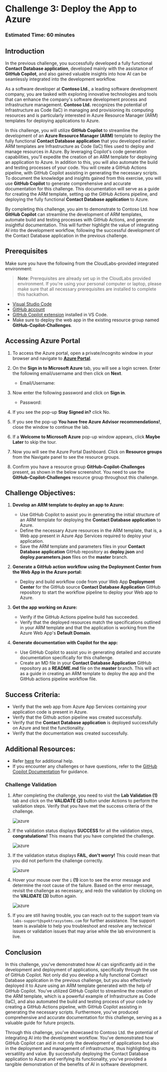 # Challenge 3: Deploy the App to Azure

### Estimated Time: 60 minutes

## Introduction

In the previous challenge, you successfully developed a fully functional **Contact Database application**, developed mainly with the assistance of **GitHub Copilot**, and also gained valuable insights into how AI can be seamlessly integrated into the development workflow.

As a software developer at **Contoso Ltd.**, a leading software development company, you are tasked with exploring innovative technologies and tools that can enhance the company's software development process and infrastructure management. **Contoso Ltd.** recognizes the potential of Infrastructure as Code (IaC) in managing and provisioning its computing resources and is particularly interested in Azure Resource Manager (ARM) templates for deploying applications to Azure.

In this challenge, you will utilize **GitHub Copilot** to streamline the development of an **Azure Resource Manager (ARM)** template to deploy the fully functional **Contact Database application** that you developed earlier. ARM templates are Infrastructure as Code (IaC) files used to deploy and manage resources in Azure. By leveraging Copilot's code generation capabilities, you'll expedite the creation of an ARM template for deploying an application to Azure. In addition to this, you will also automate the build and testing processes of your code. You will create a GitHub Actions pipeline, with GitHub Copilot assisting in generating the necessary scripts. To document the knowledge and insights gained from this exercise, you will use **GitHub Copilot** to generate comprehensive and accurate documentation for this challenge. This documentation will serve as a guide for creating the ARM template, setting up the GitHub Actions pipeline, and deploying the fully functional **Contact Database application** to Azure.

By completing this challenge, you aim to demonstrate to Contoso Ltd. how **GitHub Copilot** can streamline the development of ARM templates, automate build and testing processes with GitHub Actions, and generate insightful documentation. This will further highlight the value of integrating AI into the development workflow, following the successful development of the Contact Database application in the previous challenge.

## Prerequisites

Make sure you have the following from the CloudLabs-provided integrated environment:

> **Note**: Prerequisites are already set up in the CloudLabs provided environment. If you're using your personal computer or laptop, please make sure that all necessary prerequisites are installed to complete this hackathon.

- [Visual Studio Code](https://code.visualstudio.com/)
- [GitHub account](https://github.com/)
- [GitHub Copilot extension](https://marketplace.visualstudio.com/items?itemName=GitHub.copilot) installed in VS Code.
- Make sure to deploy the web app in the existing resource group named **GitHub-Copilot-Challenges**.

## Accessing Azure Portal

1. To access the Azure portal, open a private/incognito window in your browser and navigate to **[Azure Portal](https://portal.azure.com)**.

1. On the **Sign in to Microsoft Azure** tab, you will see a login screen. Enter the following email/username and then click on **Next**. 
   * Email/Username: <inject key="AzureAdUserEmail"></inject>
        
1. Now enter the following password and click on **Sign in**.
   * Password: <inject key="AzureAdUserPassword"></inject>
     
1. If you see the pop-up **Stay Signed in?** click No.

1. If you see the pop-up **You have free Azure Advisor recommendations!**, close the window to continue the lab.

1. If a **Welcome to Microsoft Azure** pop-up window appears, click **Maybe Later** to skip the tour.
   
1. Now you will see the Azure Portal Dashboard. Click on **Resource groups** from the Navigate panel to see the resource groups.
  
1. Confirm you have a resource group **GitHub-Copilot-Challenges** present, as shown in the below screenshot. You need to use the **GitHub-Copilot-Challenges** resource group throughout this challenge.

## Challenge Objectives:

1. **Develop an ARM template to deploy an app to Azure:**
   - Use GitHub Copilot to assist you in generating the initial structure of an ARM template for deploying the **Contact Database application** to Azure.
   - Define the necessary Azure resources in the ARM template, that is, a Web app present in Azure App Services required to deploy your application.
   - Save the ARM template and parameters files in your **Contact Database application** GitHub repository as **deploy.json** and **deploy.parameters.json** files on the **master** branch.

   <validation step="93dbb711-57a3-462c-8ffe-699f1208865e" />

2. **Generate a GitHub action workflow using the Deployment Center from the Web App in the Azure portal:**
   - Deploy and build workflow code from your Web App **Deployment Center** for the GitHub source **Contact Database Application** GitHub repository to start the workflow pipeline to deploy your Web app to Azure.

   <validation step="019351e9-84ff-4623-a26c-66afe706bf66" />

3. **Get the app working on Azure:**
   - Verify if the GitHub Actions pipeline build has succeeded.
   - Verify that the deployed resources match the specifications outlined in your ARM template and that the application is working from the Azure Web App's **Default Domain**.
  
4. **Generate documentation with Copilot for the app:**
   - Use GitHub Copilot to assist you in generating detailed and accurate documentation specifically for this challenge.
   - Create an MD file in your **Contact Database Application** GitHub repository as a **README.md** file on the **master** branch. This will act as a guide in creating an ARM template to deploy the app and the GitHub actions pipeline workflow file.
     
## Success Criteria:

- Verify that the web app from Azure App Services containing your application code is present in Azure.
- Verify that the Github action pipeline was created successfully.
- Verify that the **Contact Database application** is deployed successfully on Azure and test the functionality.
- Verify that the documentation was created successfully.

## Additional Resources:

- Refer [here](https://learn.microsoft.com/en-us/azure/developer/github/deploy-to-azure) for additional help.
- If you encounter any challenges or have questions, refer to the [GitHub Copilot Documentation](https://github.com/github/copilot-docs) for guidance.

### Challenge Validation
 
1. After completing the challenge, you need to visit the **Lab Validation (1)** tab and click on the **VALIDATE (2)** button under Actions to perform the validation steps. Verify that you have met the success criteria of the challenge. 
 
    ![azure](../../media/validate01.png)
 
1. If the validation status displays **SUCCESS** for all the validation steps, **congratulations!** This means that you have completed the challenge.
 
     ![azure](../../media/validate02.png)
   
1. If the validation status displays **FAIL**, **don't worry!** This could mean that you did not perform the challenge correctly.
 
     ![azure](../../media/validate03.png)
 
1. Hover your mouse over the `i` **(1)** icon to see the error message and determine the root cause of the failure. Based on the error message, revisit the challenge as necessary, and redo the validation by clicking on the **VALIDATE (3)** button again.
   
     ![azure](../../media/validate04.png)
   
1. If you are still having trouble, you can reach out to the support team via `labs-support@spektrasystems.com` for further assistance. The support team is available to help you troubleshoot and resolve any technical issues or validation issues that may arise while the lab environment is live.

## Conclusion

In this challenge,  you've demonstrated how AI can significantly aid in the development and deployment of applications, specifically through the use of GitHub Copilot. Not only did you develop a fully functional Contact Database application in the previous challenge, but you also effectively deployed it to Azure using an ARM template generated with the help of GitHub Copilot. You've utilized GitHub Copilot to streamline the creation of the ARM template, which is a powerful example of Infrastructure as Code (IaC), and also automated the build and testing process of your code by creating a GitHub Actions pipeline, with GitHub Copilot assisting in generating the necessary scripts. Furthermore, you've produced comprehensive and accurate documentation for this challenge, serving as a valuable guide for future projects.

Through this challenge, you've showcased to Contoso Ltd. the potential of integrating AI into the development workflow. You've demonstrated how GitHub Copilot can aid in not only the development of applications but also in the deployment and management of infrastructure, thus highlighting its versatility and value. By successfully deploying the Contact Database application to Azure and verifying its functionality, you've provided a tangible demonstration of the benefits of AI in software development.
